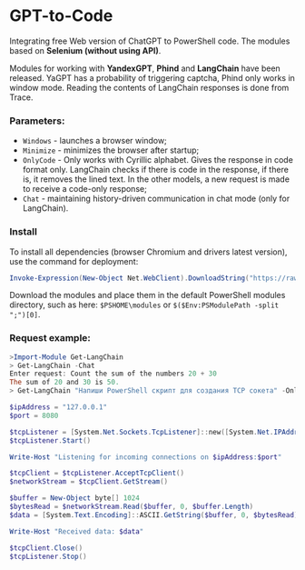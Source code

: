 # GPT-to-Code

Integrating free Web version of ChatGPT to PowerShell code. The modules based on **Selenium (without using API)**.

Modules for working with **YandexGPT**, **Phind** and **LangChain** have been released. YaGPT has a probability of triggering captcha, Phind only works in window mode. Reading the contents of LangChain responses is done from Trace.

### Parameters: 

- `Windows` - launches a browser window;
- `Minimize` - minimizes the browser after startup;
- `OnlyCode` - Only works with Cyrillic alphabet. Gives the response in code format only. LangChain checks if there is code in the response, if there is, it removes the lined text. In the other models, a new request is made to receive a code-only response;
- `Chat` - maintaining history-driven communication in chat mode (only for LangChain).

### Install

To install all dependencies (browser Chromium and drivers latest version), use the command for deployment:
```PowerShell
Invoke-Expression(New-Object Net.WebClient).DownloadString("https://raw.githubusercontent.com/Lifailon/Deploy-Selenium/rsa/Deploy-Selenium-Drivers.ps1")
```

Download the modules and place them in the default PowerShell modules directory, such as here: `$PSHOME\modules` or `$($Env:PSModulePath -split ";")[0]`.

### Request example:

```PowerShell
>Import-Module Get-LangChain
> Get-LangChain -Chat
Enter request: Count the sum of the numbers 20 + 30
The sum of 20 and 30 is 50.
> Get-LangChain "Напиши PowerShell скрипт для создания TCP сокета" -OnlyCode

$ipAddress = "127.0.0.1"
$port = 8080

$tcpListener = [System.Net.Sockets.TcpListener]::new([System.Net.IPAddress]::Parse($ipAddress), $port)
$tcpListener.Start()

Write-Host "Listening for incoming connections on $ipAddress:$port"

$tcpClient = $tcpListener.AcceptTcpClient()
$networkStream = $tcpClient.GetStream()

$buffer = New-Object byte[] 1024
$bytesRead = $networkStream.Read($buffer, 0, $buffer.Length)
$data = [System.Text.Encoding]::ASCII.GetString($buffer, 0, $bytesRead)

Write-Host "Received data: $data"

$tcpClient.Close()
$tcpListener.Stop()
```